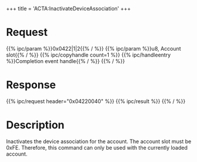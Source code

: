 +++
title = 'ACTA:InactivateDeviceAssociation'
+++

# Request

{{% ipc/param %}}0x0422\|1\|2{{% / %}}
{{% ipc/param %}}u8, Account slot{{% / %}}
{{% ipc/copyhandle count=1 %}}
{{% ipc/handleentry %}}Completion event handle{{% / %}}
{{% / %}}

# Response

{{% ipc/request header="0x04220040" %}}
{{% ipc/result %}}
{{% / %}}

# Description

Inactivates the device association for the account. The account slot must be 0xFE. Therefore, this command can only be used with the currently loaded account.
